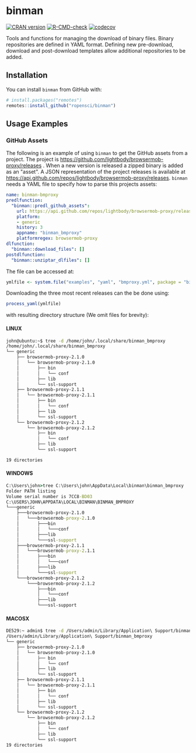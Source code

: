 # binman

<!-- badges: start -->
[![CRAN version](http://www.r-pkg.org/badges/version/binman)](https://cran.r-project.org/package=binman)
[![R-CMD-check](https://github.com/ropensci/binman/workflows/R-CMD-check/badge.svg)](https://github.com/ropensci/binman/actions)
[![codecov](https://codecov.io/gh/ropensci/binman/branch/master/graph/badge.svg)](https://app.codecov.io/gh/ropensci/binman)
<!-- badges: end -->


Tools and functions for managing the download of binary files. Binary repositories are defined in YAML format. Defining new pre-download, download and post-download templates allow additional repositories to be added.

## Installation

You can install `binman` from GitHub with:

```R
# install.packages("remotes")
remotes::install_github("ropensci/binman")
```

## Usage Examples

### GitHub Assets

The following is an example of using `binman` to get the GitHub assets from a project. The project is https://github.com/lightbody/browsermob-proxy/releases . When a new version is released a zipped binary is added as an "asset". A JSON representation of the project releases is available at https://api.github.com/repos/lightbody/browsermob-proxy/releases. `binman` needs a YAML file to specify how to parse this projects assets:

```yaml
name: binman-bmproxy
predlfunction:
  "binman::predl_github_assets":
    url: https://api.github.com/repos/lightbody/browsermob-proxy/releases
    platform:
    - generic
    history: 3
    appname: "binman_bmproxy"
    platformregex: browsermob-proxy
dlfunction:
  "binman::download_files": []
postdlfunction:
  "binman::unziptar_dlfiles": []
```
The file can be accessed at:

```R
ymlfile <- system.file("examples", "yaml", "bmproxy.yml", package = "binman")

```

Downloading the three most recent releases can the be done using:

```R
process_yaml(ymlfile)
```

with resulting directory structure (We omit files for brevity):

#### LINUX

```sh
john@ubuntu:~$ tree -d /home/john/.local/share/binman_bmproxy
/home/john/.local/share/binman_bmproxy
└── generic
    ├── browsermob-proxy-2.1.0
    │   └── browsermob-proxy-2.1.0
    │       ├── bin
    │       │   └── conf
    │       ├── lib
    │       └── ssl-support
    ├── browsermob-proxy-2.1.1
    │   └── browsermob-proxy-2.1.1
    │       ├── bin
    │       │   └── conf
    │       ├── lib
    │       └── ssl-support
    └── browsermob-proxy-2.1.2
        └── browsermob-proxy-2.1.2
            ├── bin
            │   └── conf
            ├── lib
            └── ssl-support

19 directories
```

#### WINDOWS

```cmd
C:\Users\john>tree C:\Users\john\AppData\Local\binman\binman_bmproxy
Folder PATH listing
Volume serial number is 7CC8-BD03
C:\USERS\JOHN\APPDATA\LOCAL\BINMAN\BINMAN_BMPROXY
└───generic
    ├───browsermob-proxy-2.1.0
    │   └───browsermob-proxy-2.1.0
    │       ├───bin
    │       │   └───conf
    │       ├───lib
    │       └───ssl-support
    ├───browsermob-proxy-2.1.1
    │   └───browsermob-proxy-2.1.1
    │       ├───bin
    │       │   └───conf
    │       ├───lib
    │       └───ssl-support
    └───browsermob-proxy-2.1.2
        └───browsermob-proxy-2.1.2
            ├───bin
            │   └───conf
            ├───lib
            └───ssl-support
```

#### MACOSX

```sh
DE529:~ admin$ tree -d /Users/admin/Library/Application\ Support/binman_bmproxy
/Users/admin/Library/Application\ Support/binman_bmproxy
└── generic
    ├── browsermob-proxy-2.1.0
    │   └── browsermob-proxy-2.1.0
    │       ├── bin
    │       │   └── conf
    │       ├── lib
    │       └── ssl-support
    ├── browsermob-proxy-2.1.1
    │   └── browsermob-proxy-2.1.1
    │       ├── bin
    │       │   └── conf
    │       ├── lib
    │       └── ssl-support
    └── browsermob-proxy-2.1.2
        └── browsermob-proxy-2.1.2
            ├── bin
            │   └── conf
            ├── lib
            └── ssl-support
19 directories
```

